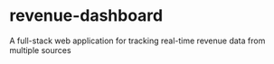 # revenue-dashboard
A full-stack web application for tracking real-time revenue data from multiple sources
